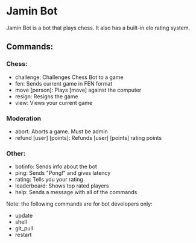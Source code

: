 # Jamin Bot

Jamin Bot is a bot that plays chess.
It also has a built-in elo rating system.

## Commands:

### Chess:
 - challenge: Challenges Chess Bot to a game
 - fen:       Sends current game in FEN format
 - move [person]:      Plays [move] against the computer
 - resign:    Resigns the game
 - view:      Views your current game
  
### Moderation
 - abort:     Aborts a game. Must be admin
 - refund [user] [points]: Refunds [user] [points] rating points

### Other:
 - botinfo:   Sends info about the bot
 - ping:      Sends "Pong!" and gives latency
 - rating:    Tells you your rating
 - leaderboard: Shows top rated players
 - help:      Sends a message with all of the commands

 Note: the following commands are for bot developers only:
 - update
 - shell
 - git_pull
 - restart